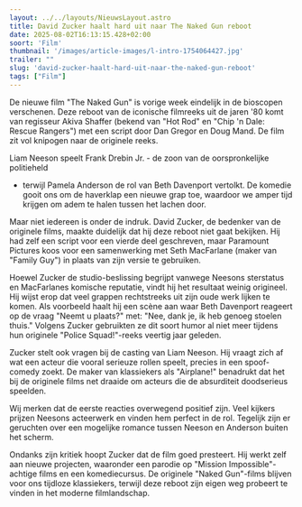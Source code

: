 ```yaml
---
layout: ../../layouts/NieuwsLayout.astro
title: David Zucker haalt hard uit naar The Naked Gun reboot
date: 2025-08-02T16:13:15.428+02:00
soort: 'Film'
thumbnail: '/images/article-images/l-intro-1754064427.jpg'
trailer: ""
slug: 'david-zucker-haalt-hard-uit-naar-the-naked-gun-reboot'
tags: ["Film"]
---
```


De nieuwe film "The Naked Gun" is vorige week eindelijk in de bioscopen
verschenen. Deze reboot van de iconische filmreeks uit de jaren '80 komt van
regisseur Akiva Shaffer (bekend van "Hot Rod" en "Chip 'n Dale: Rescue Rangers")
met een script door Dan Gregor en Doug Mand. De film zit vol knipogen naar de
originele reeks.

Liam Neeson speelt Frank Drebin Jr. - de zoon van de oorspronkelijke politieheld
- terwijl Pamela Anderson de rol van Beth Davenport vertolkt. De komedie gooit
ons om de haverklap een nieuwe grap toe, waardoor we amper tijd krijgen om adem
te halen tussen het lachen door.

Maar niet iedereen is onder de indruk. David Zucker, de bedenker van de
originele films, maakte duidelijk dat hij deze reboot niet gaat bekijken. Hij
had zelf een script voor een vierde deel geschreven, maar Paramount Pictures
koos voor een samenwerking met Seth MacFarlane (maker van "Family Guy") in
plaats van zijn versie te gebruiken.

Hoewel Zucker de studio-beslissing begrijpt vanwege Neesons sterstatus en
MacFarlanes komische reputatie, vindt hij het resultaat weinig origineel. Hij
wijst erop dat veel grappen rechtstreeks uit zijn oude werk lijken te komen. Als
voorbeeld haalt hij een scène aan waar Beth Davenport reageert op de vraag
"Neemt u plaats?" met: "Nee, dank je, ik heb genoeg stoelen thuis." Volgens
Zucker gebruikten ze dit soort humor al niet meer tijdens hun originele "Police
Squad!"-reeks veertig jaar geleden.

Zucker stelt ook vragen bij de casting van Liam Neeson. Hij vraagt zich af wat
een acteur die vooral serieuze rollen speelt, precies in een spoof-comedy zoekt.
De maker van klassiekers als "Airplane!" benadrukt dat het bij de originele
films net draaide om acteurs die de absurditeit doodserieus speelden.

Wij merken dat de eerste reacties overwegend positief zijn. Veel kijkers prijzen
Neesons acteerwerk en vinden hem perfect in de rol. Tegelijk zijn er geruchten
over een mogelijke romance tussen Neeson en Anderson buiten het scherm.

Ondanks zijn kritiek hoopt Zucker dat de film goed presteert. Hij werkt zelf aan
nieuwe projecten, waaronder een parodie op "Mission Impossible"-achtige films en
een komediecursus. De originele "Naked Gun"-films blijven voor ons tijdloze
klassiekers, terwijl deze reboot zijn eigen weg probeert te vinden in het
moderne filmlandschap.